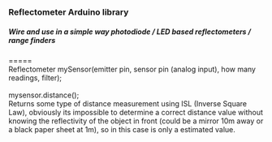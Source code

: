 ### Reflectometer Arduino library
##### Wire and use in a simple way photodiode / LED based reflectometers / range finders
=====
<br>
Reflectometer mySensor(emitter pin, sensor pin (analog input), how many readings, filter);
<br>
<br>
mysensor.distance(); 
<br>
Returns some type of distance measurement using ISL (Inverse Square Law), obviously its impossible to determine a correct distance value without knowing the reflectivity of the object in front (could be a mirror 10m away or a black paper sheet at 1m), so in this case is only a estimated value.



